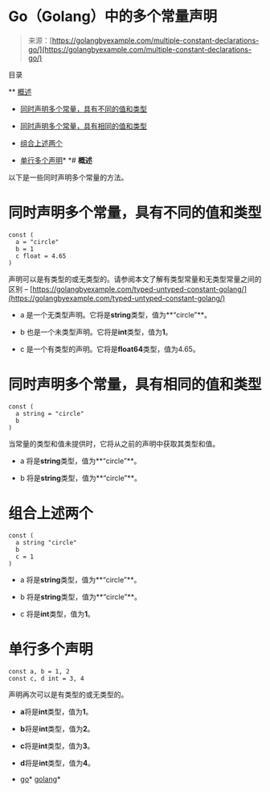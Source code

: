 <!--yml

分类：未分类

日期：2024-10-13 06:28:14

-->

# Go（Golang）中的多个常量声明

> 来源：[https://golangbyexample.com/multiple-constant-declarations-go/](https://golangbyexample.com/multiple-constant-declarations-go/)

目录

**   [概述](#Overview "概述")

+   [同时声明多个常量，具有不同的值和类型](#Declaring_multiple_const_together_with_different_value_and_type "同时声明多个常量，具有不同的值和类型")

+   [同时声明多个常量，具有相同的值和类型](#Declaring_multiple_const_together_with_same_value_and_type "同时声明多个常量，具有相同的值和类型")

+   [组合上述两个](#Combining_above_two "组合上述两个")

+   [单行多个声明](#Multiple_declaration_in_single_line "单行多个声明")*  *# **概述**

以下是一些同时声明多个常量的方法。

# **同时声明多个常量，具有不同的值和类型**

```
const (
  a = "circle"
  b = 1
  c float = 4.65
)
```

声明可以是有类型的或无类型的。请参阅本文了解有类型常量和无类型常量之间的区别 – [https://golangbyexample.com/typed-untyped-constant-golang/](https://golangbyexample.com/typed-untyped-constant-golang/)

+   a 是一个无类型声明。它将是**string**类型，值为**“circle”**。

+   b 也是一个未类型声明。它将是**int**类型，值为**1**。

+   c 是一个有类型的声明。它将是**float64**类型，值为4.65。

# **同时声明多个常量，具有相同的值和类型**

```
const (
  a string = "circle"
  b
)
```

当常量的类型和值未提供时，它将从之前的声明中获取其类型和值。

+   a 将是**string**类型，值为**“circle”**。

+   b 将是**string**类型，值为**“circle”**。

# **组合上述两个**

```
const (
  a string "circle"
  b
  c = 1
)
```

+   a 将是**string**类型，值为**“circle”**。

+   b 将是**string**类型，值为**“circle”**。

+   c 将是**int**类型，值为**1**。

# **单行多个声明**

```
const a, b = 1, 2
const c, d int = 3, 4
```

声明再次可以是有类型的或无类型的。

+   **a**将是**int**类型，值为**1**。

+   **b**将是**int**类型，值为**2**。

+   **c**将是**int**类型，值为**3**。

+   **d**将是**int**类型，值为**4**。

+   [go](https://golangbyexample.com/tag/go/)*   [golang](https://golangbyexample.com/tag/golang/)*
